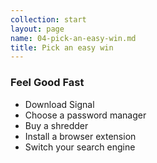 ```yaml
---
collection: start
layout: page
name: 04-pick-an-easy-win.md
title: Pick an easy win
---
```



### Feel Good Fast
* Download Signal
* Choose a password manager
* Buy a shredder
* Install a browser extension
* Switch your search engine
